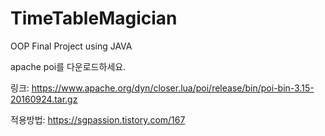 # TimeTableMagician
OOP Final Project using JAVA

apache poi를 다운로드하세요.

링크: https://www.apache.org/dyn/closer.lua/poi/release/bin/poi-bin-3.15-20160924.tar.gz

적용방법: https://sgpassion.tistory.com/167
